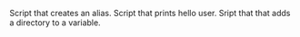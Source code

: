 Script that creates an alias.
Script that prints hello user.
Sript that that adds a directory to a variable.
